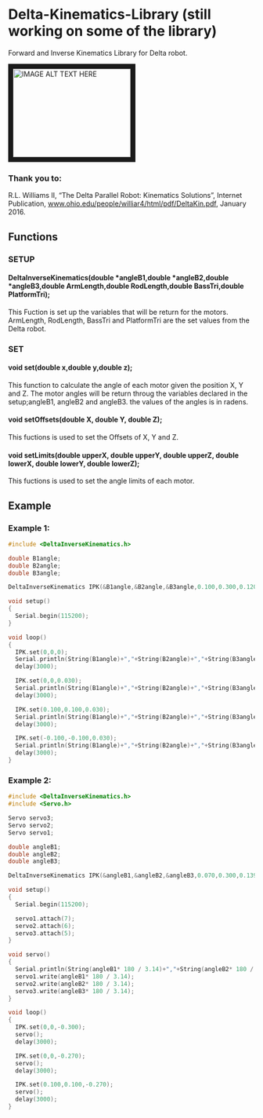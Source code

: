 # Delta-Kinematics-Library (still working on some of the library)
Forward and Inverse Kinematics Library for Delta robot.

<a href="http://www.youtube.com/watch?feature=player_embedded&v=sGBrFT5dmzU
" target="_blank"><img src="http://img.youtube.com/vi/sGBrFT5dmzU/0.jpg" 
alt="IMAGE ALT TEXT HERE" width="240" height="180" border="10" /></a> 


### Thank you to:
R.L. Williams II, “The Delta Parallel Robot: Kinematics Solutions”, Internet Publication, www.ohio.edu/people/williar4/html/pdf/DeltaKin.pdf, January 2016.

## Functions
### SETUP
#### DeltaInverseKinematics(double *angleB1,double *angleB2,double *angleB3,double ArmLength,double RodLength,double BassTri,double PlatformTri);
This Fuction is set up the variables that will be return for the motors. ArmLength, RodLength, BassTri and PlatformTri are the set values from the Delta robot. 
        
### SET 
#### void set(double x,double y,double z);
This function to calculate the angle of each motor given the position X, Y and Z. The motor angles will be return throug the variables declared in the setup;angleB1, angleB2 and angleB3. the values of the angles is in radens.

#### void setOffsets(double X, double Y, double Z);
This fuctions is used to set the Offsets of X, Y and Z.

#### void setLimits(double upperX, double upperY, double upperZ, double lowerX, double lowerY, double lowerZ);
This fuctions is used to set the angle limits of each motor.

## Example
### Example 1:

```c++
#include <DeltaInverseKinematics.h>

double B1angle;
double B2angle;
double B3angle;

DeltaInverseKinematics IPK(&B1angle,&B2angle,&B3angle,0.100,0.300,0.120,0.040);

void setup() 
{
  Serial.begin(115200);
}

void loop() 
{
  IPK.set(0,0,0);
  Serial.println(String(B1angle)+","+String(B2angle)+","+String(B3angle));
  delay(3000);

  IPK.set(0,0,0.030);
  Serial.println(String(B1angle)+","+String(B2angle)+","+String(B3angle));
  delay(3000);

  IPK.set(0.100,0.100,0.030);
  Serial.println(String(B1angle)+","+String(B2angle)+","+String(B3angle));
  delay(3000);

  IPK.set(-0.100,-0.100,0.030);
  Serial.println(String(B1angle)+","+String(B2angle)+","+String(B3angle));
  delay(3000);
}
```

### Example 2:

```c++
#include <DeltaInverseKinematics.h>
#include <Servo.h>

Servo servo3;
Servo servo2;
Servo servo1;

double angleB1;
double angleB2;
double angleB3;

DeltaInverseKinematics IPK(&angleB1,&angleB2,&angleB3,0.070,0.300,0.139,0.112);

void setup() 
{  
  Serial.begin(115200);

  servo1.attach(7);
  servo2.attach(6);
  servo3.attach(5);
}

void servo()
{
  Serial.println(String(angleB1* 180 / 3.14)+","+String(angleB2* 180 / 3.14)+","+String(angleB3* 180 / 3.14));
  servo1.write(angleB1* 180 / 3.14);
  servo2.write(angleB2* 180 / 3.14);
  servo3.write(angleB3* 180 / 3.14);
}

void loop() 
{
  IPK.set(0,0,-0.300);
  servo();
  delay(3000);

  IPK.set(0,0,-0.270);
  servo();
  delay(3000);

  IPK.set(0.100,0.100,-0.270);
  servo();
  delay(3000);
}
```

